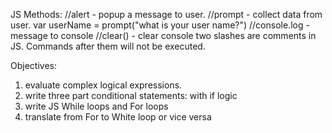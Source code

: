 JS Methods: 
//alert - popup a message to user.
//prompt - collect data from user. 
var userName = prompt("what is your user name?")
//console.log - message to console
//clear() - clear console
two slashes are comments in JS. Commands after them will not be executed. 

Objectives: 
1. evaluate complex logical expressions.
2. write three part conditional statements: with if logic
3. write JS While loops and For loops
4. translate from For to White loop or vice versa